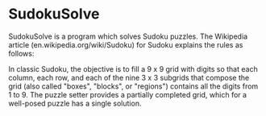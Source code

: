 # SudokuSolve

SudokuSolve is a program which solves Sudoku puzzles.
The Wikipedia article (en.wikipedia.org/wiki/Sudoku) for Sudoku explains the rules as follows:

In classic Sudoku, the objective is to fill a 9 x 9 grid with digits so that each column, each row, and each of the nine 3 x 3 subgrids that compose the grid (also called "boxes", "blocks", or "regions") contains all the digits from 1 to 9.
The puzzle setter provides a partially completed grid, which for a well-posed puzzle has a single solution.

